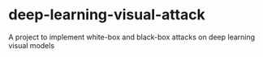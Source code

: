 # deep-learning-visual-attack
A project to implement white-box and black-box attacks on deep learning visual models
